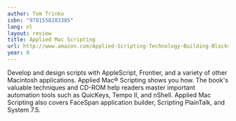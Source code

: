 ```yaml
---
author: Tom Trinko
isbn: "9781558283305"
lang: nl
layout: review
title: Applied Mac Scripting
url: http://www.amazon.com/Applied-Scripting-Technology-Building-Blocks/dp/1558283307?SubscriptionId=0VMG0VFGBMRWVRA58R02&tag=ldvd-20&linkCode=xm2&camp=2025&creative=165953&creativeASIN=1558283307
year: 0
---
```


Develop and design scripts with AppleScript, Frontier, and a variety of other Macintosh applications. Applied Mac® Scripting shows you how. The book's valuable techniques and CD-ROM help readers master important automation tools such as QuicKeys, Tempo II, and nShell. Applied Mac Scripting also covers FaceSpan application builder, Scripting PlainTalk, and System 7.5.
